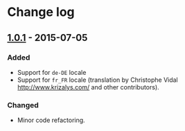 Change log
==========

[1.0.1] - 2015-07-05
--------------------
### Added
- Support for `de-DE` locale
- Support for `fr_FR` locale (translation by Christophe Vidal
<http://www.krizalys.com/> and other contributors).

### Changed
- Minor code refactoring.

[1.0.1]: https://github.com/krizalys/countries/compare/1.0.0...1.0.1
